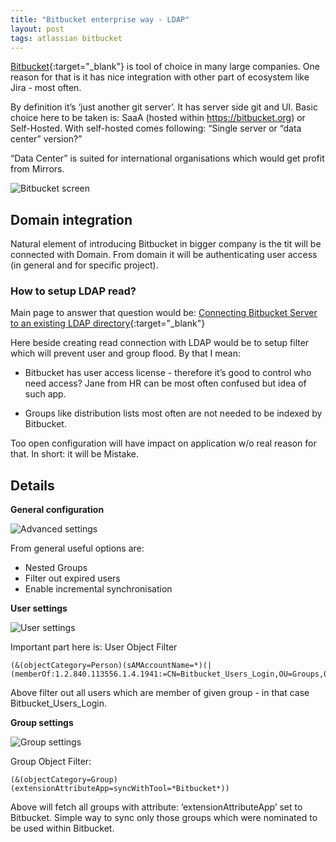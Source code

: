 ```yaml
---
title: "Bitbucket enterprise way - LDAP"
layout: post
tags: atlassian bitbucket
---
```


[Bitbucket](https://www.atlassian.com/software/bitbucket/){:target="_blank"} is tool of choice in many large companies. One reason for that is it has nice integration with other part of ecosystem like Jira - most often.

By definition it’s ‘just another git server’. It has server side git and UI. Basic choice here to be taken is: SaaA (hosted within https://bitbucket.org) or Self-Hosted. With self-hosted comes following: “Single server or “data center” version?”

“Data Center” is suited for international organisations which would get profit from Mirrors.

![Bitbucket screen](/blog/images/bugfix123-bug_remove_extra_padding.png "Bitbucket screen")

## Domain integration

Natural element of introducing Bitbucket in bigger company is the tit will be connected with Domain. From domain it will be authenticating user access (in general and for specific project).

### How to setup LDAP read?
Main page to answer that question would be: [Connecting Bitbucket Server to an existing LDAP directory](https://confluence.atlassian.com/bitbucketserver/connecting-bitbucket-server-to-an-existing-ldap-directory-776640403.html){:target="_blank"}

Here beside creating read connection with LDAP would be to setup filter which will prevent user and group flood. By that I mean: 

- Bitbucket has user access license - therefore it’s good to control who need access? Jane from HR can be most often confused but idea of such app. 

- Groups like distribution lists most often are not needed to be indexed by Bitbucket. 

Too open configuration will have impact on application w/o real reason for that. In short: it will be Mistake.

## Details

**General configuration**

![Advanced settings](/blog/images/advanced_settings.png "Advanced settings")

From general useful options are:

* Nested Groups
* Filter out expired users
* Enable incremental synchronisation

**User settings**

![User settings](/blog/images/user_schema_settings.png "User settings")

Important part here is: User Object Filter 
```
(&(objectCategory=Person)(sAMAccountName=*)(|(memberOf:1.2.840.113556.1.4.1941:=CN=Bitbucket_Users_Login,OU=Groups,OU=Global,DC=domain,DC=com)))
```

Above filter out all users which are member of given group - in that case Bitbucket_Users_Login.

**Group settings**

![Group settings](/blog/images/group_schema_settings.png "Group settings")

Group Object Filter: 
```
(&(objectCategory=Group)(extensionAttributeApp=syncWithTool=*Bitbucket*))
```
Above will fetch all groups with attribute: ‘extensionAttributeApp’ set to Bitbucket. Simple way to sync only those groups which were nominated to be used within Bitbucket.